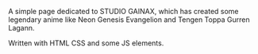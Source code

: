 A simple page dedicated to STUDIO GAINAX, which has created some legendary anime like Neon Genesis Evangelion and Tengen Toppa Gurren Lagann.

Written with HTML CSS and some JS elements.
